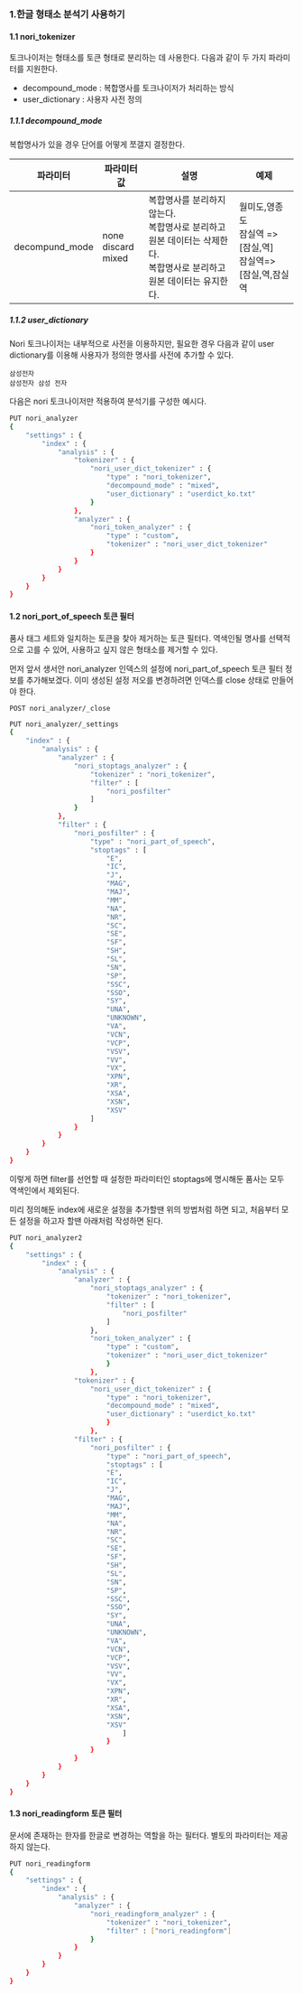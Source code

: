 ### 1.한글 형태소 분석기 사용하기

#### 1.1 nori_tokenizer

토크나이저는 형태소를 토큰 형태로 분리하는 데 사용한다. 다음과 같이 두 가지 파라미터를 지원한다.

- decompound_mode : 복합명사를 토크나이저가 처리하는 방식
- user_dictionary : 사용자 사전 정의

##### 1.1.1 decompound_mode

복합명사가 있을 경우 단어를 어떻게 쪼갤지 결정한다.

| 파라미터       | 파라미터 값                  | 설명                                                         | 예제                                                         |
| -------------- | ---------------------------- | ------------------------------------------------------------ | ------------------------------------------------------------ |
| decompund_mode | none<br />discard<br />mixed | 복합명사를 분리하지 않는다.<br />복합명사로 분리하고 원본 데이터는 삭제한다.<br />복합명사로 분리하고 원본 데이터는 유지한다. | 월미도,영종도<br />잠실역 => [잠실,역]<br />잠실역=> [잠실,역,잠실역 |

##### 1.1.2 user_dictionary

Nori 토크나이저는 내부적으로 사전을 이용하지만, 필요한 경우 다음과 같이 user dictionary를 이용해 사용자가 정의한 명사를 사전에 추가할 수 있다.

```
삼성전자
삼성전자 삼성 전자
```



다음은 nori 토크나이저만 적용하여 분석기를 구성한 예시다.

```bash
PUT nori_analyzer
{
	"settings" : {
		"index" : {
			"analysis" : {
				"tokenizer" : {
					"nori_user_dict_tokenizer" : {
						"type" : "nori_tokenizer",
						"decompound_mode" : "mixed",
						"user_dictionary" : "userdict_ko.txt"
					}
				},
				"analyzer" : {
					"nori_token_analyzer" : {
						"type" : "custom",
						"tokenizer" : "nori_user_dict_tokenizer"
					}
				}
			}
		}
	}
}
```



#### 1.2 nori_port_of_speech 토큰 필터

품사 태그 세트와 일치하는 토큰을 찾아 제거하는 토큰 필터다. 역색인될 명사를 선택적으로 고를 수 있어, 사용하고 싶지 않은 형태소를 제거할 수 있다.

먼저 앞서 생서안 nori_analyzer 인덱스의 설정에 nori_part_of_speech 토큰 필터 정보를 추가해보겠다. 이미 생성된 설정 저오를 변경하려면 인덱스를 close 상태로 만들어야 한다.

```
POST nori_analyzer/_close
```

```bash
PUT nori_analyzer/_settings
{
	"index" : {
		"analysis" : {
			"analyzer" : {
				"nori_stoptags_analyzer" : {
					"tokenizer" : "nori_tokenizer",
					"filter" : [
						"nori_posfilter"
					]
				}
			},
			"filter" : {
				"nori_posfilter" : {
					"type" : "nori_part_of_speech",
					"stoptags" : [
                        "E",
                        "IC",
                        "J",
                        "MAG",
                        "MAJ",
                        "MM",
                        "NA",
                        "NR",
                        "SC",
                        "SE",
                        "SF",
                        "SH",
                        "SL",
                        "SN",
                        "SP",
                        "SSC",
                        "SSO",
                        "SY",
                        "UNA",
                        "UNKNOWN",
                        "VA",
                        "VCN",
                        "VCP",
                        "VSV",
                        "VV",
                        "VX",
                        "XPN",
                        "XR",
                        "XSA",
                        "XSN",
                        "XSV"
					]
				}
			}
		}
	}
}
```

이렇게 하면 filter를 선언할 때 설정한 파라미터인 stoptags에 명시해둔 품사는 모두 역색인에서 제외된다.

미리 정의해둔 index에 새로운 설정을 추가할땐 위의 방법처럼 하면 되고, 처음부터 모든 설정을 하고자 할땐 아래처럼 작성하면 된다.

```bash
PUT nori_analyzer2
{
	"settings" : {
		"index" : {
			"analysis" : {
				"analyzer" : {
                    "nori_stoptags_analyzer" : {
                        "tokenizer" : "nori_tokenizer",
                        "filter" : [
                            "nori_posfilter"
                        ]
                    },
                    "nori_token_analyzer" : {
                        "type" : "custom",
                        "tokenizer" : "nori_user_dict_tokenizer"
                        }
					},
				"tokenizer" : {
					"nori_user_dict_tokenizer" : {
						"type" : "nori_tokenizer",
						"decompound_mode" : "mixed",
						"user_dictionary" : "userdict_ko.txt"
						}
					},
				"filter" : {
					"nori_posfilter" : {
						"type" : "nori_part_of_speech",
						"stoptags" : [
						"E",
                        "IC",
                        "J",
                        "MAG",
                        "MAJ",
                        "MM",
                        "NA",
                        "NR",
                        "SC",
                        "SE",
                        "SF",
                        "SH",
                        "SL",
                        "SN",
                        "SP",
                        "SSC",
                        "SSO",
                        "SY",
                        "UNA",
                        "UNKNOWN",
                        "VA",
                        "VCN",
                        "VCP",
                        "VSV",
                        "VV",
                        "VX",
                        "XPN",
                        "XR",
                        "XSA",
                        "XSN",
                        "XSV"
							]
						}
					}
				}
			}
		}
	}
}
```

#### 1.3 nori_readingform 토큰 필터

문서에 존재하는 한자를 한글로 변경하는 역할을 하는 필터다. 별토의 파라미터는 제공하지 않는다.

```bash
PUT nori_readingform
{
	"settings" : {
		"index" : {
			"analysis" : {
				"analyzer" : {
					"nori_readingform_analyzer" : {
						"tokenizer" : "nori_tokenizer",
						"filter" : ["nori_readingform"]
					}
				}
			}
		}
	}
}
```

